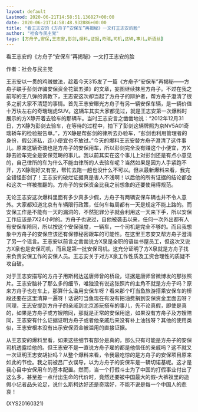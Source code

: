 ```yaml
---
layout: default
Lastmod: 2020-06-21T14:58:51.136827+00:00
date: 2020-06-21T14:58:48.932886+00:00
title: "看王志安的《方舟子“安保车”再揭秘》一文打王志安的脸"
author: "社会与民主党"
tags: [方舟子,安保,王志安,彭剑,爆料,证据,奇瑞,司机,这辆,事儿,新语丝]
---
```


看王志安的《方舟子“安保车”再揭秘》一文打王志安的脸

作者：社会与民主党

王志安以一贯的鸡贼做法，趁着今天315发了一篇《方舟子“安保车”再揭秘——方舟子联手彭剑诈骗安保资金花絮五弹》的文章，妄图继续抹黑方舟子。不过在我之前写的王八弹的调教下，王志安这次却当起了方舟子的辩护者，帮方舟子澄清了很多之前大家不清楚的事情。首先王志安曝光方舟子有另一辆安保车辆，是一辆价值十万块左右的奇瑞瑞虎SUV。这辆车其实大家都见过，就是王志安第一次爆料时展示的方X静开着去验车的那辆车。当时王志安言之凿凿地说：“2012年12月31日，方X静为彭剑去验车，在等待的过程中，拍下了彭剑这辆牌照为京NV5A01奇瑞轿车的检验报告单。”，方X静是帮彭剑的律所去办验车，“彭剑也利用管理者的身份，假公济私，连小便宜也不放过。”今天的爆料王志安替方舟子澄清了这件事儿。原来这辆奇瑞也是方舟子的安保用车，所以彭剑完全没有赚这个小便宜，方X静去验车完全是安保范畴的事儿。我以前其实在这个事儿上对彭剑还是有点小意见的，自己律所的车为什么不能由律所的人去验车呢？当然如果是因为人手紧跑不开，方X静刚好又有空，帮忙去跑一趟也没什么不可以。但从最新爆料来看，我完全错怪彭剑了！王志安的破烂证据真是害人不浅啊！以后他的所有证据的结论都会和这次一样被推翻的。方舟子的安保资金比我之前想象的还要使用得规范。

无论王志安这次爆料里面有多少真多少假，方舟子有两辆安保车辆也并不令人意外。大家都知道北京有车辆限行政策，任何车每周都有一天是规定不能上路的。而安保工作是不能有一天的漏洞的，不然犯罪分子就会利用这一天来下手，所以安保工作应该是7X24小时的。方舟子也说过，自他被袭击以来，任何一次外出都有人有安保车陪同，所以按这个安保强度，一辆车，一个司机是完全不够的。而且我想象中方舟子的安保应该还有保镖秘密跟车的可能性。在这里王志安又帮方舟子澄清了另一个谣言。王志安以前言之凿凿说方X泉是全职的语丝书屋员工，但这次又说方X泉也是安保司机，而且是第一批安保司机。这充分证明了方X泉就是方舟子找来负责安保工作的安保人员。王志安关于对方X泉工作性质及工资合理性的质疑不攻自破。

对于王志安描写的方舟子用斯柯达送唐师曾的桥段，证据是唐师曾微博发的那张照片。王志安脑补了那么多的细节，唯独没有说这张照片的主角不就是方舟子吗？原来方舟子也在车上，那算什么滥用安保车呀？看来那个叮当鱼旅游搭乘安保车的桥段还要在这里清算一遍呀！话说叮当鱼现在有没有把油费捐到安保资金里面去呀？同理，王志安提到方舟子的亲戚到北京游玩搭车的事儿，先不论真假，即使是真的，如果是方舟子或方嫂陪同，那就是正常的安保用途，如果没有方舟子及方嫂陪同，王志安有什么证据证明方舟子或者他亲戚后来没有补上油钱呀？其他的使用类似，王志安根本没有出示安保资金被滥用的直接证据。

从王志安的爆料里看，如果这些细节有部分是真的，那么只有可能是方舟子的安保司机透露给他的。但王志安不是一直说方舟子雇的都是他信任的亲戚吗？这不就又一次证明王志安胡扯吗？从整个爆料来看，令我最吃惊的是方舟子的安保项目原来如此的节俭。我之前被吕厂衣误导，以为方舟子的安保车是一辆切诺基呢。这才是我心目中安保用车的基本配置。然而，当一个打假斗士为了中国的打假事业付出了这么多，甚至差一点付出生命的代价时，竟然还要被中国最大的假-大裤衩里的造假小记者品头论足，说什么斯柯达好还是奇瑞好，不能不说是每一个中国人的悲哀！

(XYS20160321)

